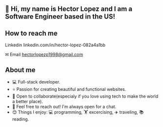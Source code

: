## 👋 Hi, my name is Hector Lopez and I am a Software Engineer based in the US!
## How to reach me

Linkedin
linkedin.com/in/hector-lopez-082a4a1bb

✉ Email
hectorlopezp1998@gmail.com

## About me
- 💻 Full-stack developer.
- ⭐ Passion for creating beautiful and functional websites.
- 🤝 Open to collaborate(especialy if you love using tech to make the world a better place).
- 💬 Feel free to reach out! I'm always open for a chat.
- 😊 Things I enjoy: 💻 programming, 🏋️ excercising, ✈️ traveling, 📚 reading.
